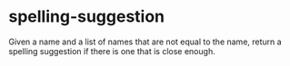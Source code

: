 # spelling-suggestion
Given a name and a list of names that are not equal to the name, return a spelling suggestion if there is one that is close enough.
